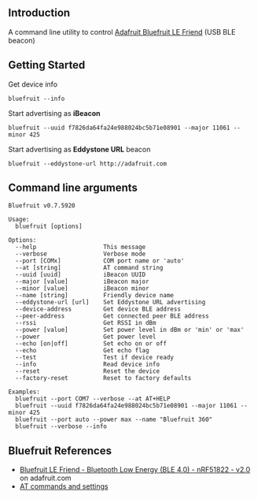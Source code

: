 ## Introduction

A command line utility to control [Adafruit Bluefruit LE Friend](https://www.adafruit.com/product/2267) (USB BLE beacon)

## Getting Started

Get device info
```
bluefruit --info
```

Start advertising as **iBeacon**
```
bluefruit --uuid f7826da64fa24e988024bc5b71e08901 --major 11061 --minor 425
```

Start advertising as **Eddystone URL** beacon
```
bluefruit --eddystone-url http://adafruit.com
```

## Command line arguments

```
Bluefruit v0.7.5920

Usage:
  bluefruit [options]

Options:
  --help                   This message
  --verbose                Verbose mode
  --port [COMx]            COM port name or 'auto'
  --at [string]            AT command string
  --uuid [uuid]            iBeacon UUID
  --major [value]          iBeacon major
  --minor [value]          iBeacon minor
  --name [string]          Friendly device name
  --eddystone-url [url]    Set Eddystone URL advertising
  --device-address         Get device BLE address
  --peer-address           Get connected peer BLE address
  --rssi                   Get RSSI in dBm
  --power [value]          Set power level in dBm or 'min' or 'max'
  --power                  Get power level
  --echo [on|off]          Set echo on or off
  --echo                   Get echo flag
  --test                   Test if device ready
  --info                   Read device info
  --reset                  Reset the device
  --factory-reset          Reset to factory defaults

Examples:
  bluefruit --port COM7 --verbose --at AT+HELP
  bluefruit --uuid f7826da64fa24e988024bc5b71e08901 --major 11061 --minor 425
  bluefruit --port auto --power max --name "Bluefruit 360"
  bluefruit --verbose --info
```

## Bluefruit References

* [Bluefruit LE Friend - Bluetooth Low Energy (BLE 4.0) - nRF51822 - v2.0](https://www.adafruit.com/products/2267) on adafruit.com
* [AT commands and settings](https://learn.adafruit.com/introducing-adafruit-ble-bluetooth-low-energy-friend?view=all)